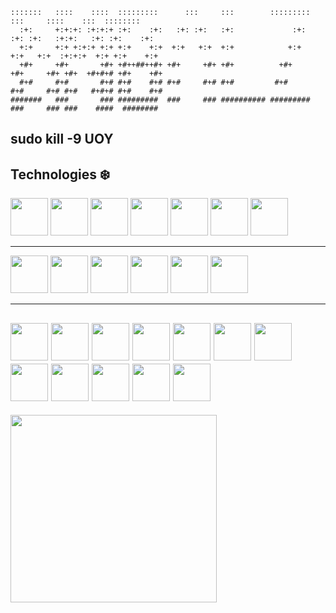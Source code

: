   ```
  :::::::   ::::    ::::  :::::::::      :::     :::        :::::::::     :::     ::::    :::  ::::::::  
    :+:     +:+:+: :+:+:+ :+:    :+:   :+: :+:   :+:             :+:    :+: :+:   :+:+:   :+: :+:    :+: 
    +:+     +:+ +:+:+ +:+ +:+    +:+  +:+   +:+  +:+            +:+    +:+   +:+  :+:+:+  +:+ +:+    +:+ 
    +#+     +#+       +#+ +#++##++#+ +#+     +#+ +#+          +#+     +#+     +#+ +#+  +#+#+# +#+    +#+ 
    #+#     #+#       #+# #+#    #+# #+#     #+# #+#         #+#      #+#     #+# #+#   #+#+# #+#    #+# 
  #######   ###       ### #########  ###     ### ########## ######### ###     ### ###    ####  ########  
  ```

## sudo kill -9 UOY




## Technologies ❄️
<img src="https://user-images.githubusercontent.com/45575898/132363723-f7bae9a4-99e1-40dd-9e9e-77440aee4586.png" width="60" height="60" /> <img src="https://user-images.githubusercontent.com/45575898/132371234-3dc7f969-c250-4bd4-a615-ab416c74fca3.png" width="60" height="60" />
<img src="https://user-images.githubusercontent.com/45575898/132365702-d8f3ea21-2527-457c-9137-177b60c62eca.png" width="60" height="60" />
<img src="https://user-images.githubusercontent.com/45575898/132365706-1a3e7269-7aec-4106-87ca-957e6d64de1a.png" width="60" height="60" />
<img src="https://user-images.githubusercontent.com/45575898/132365038-325720e3-221a-4f5f-9dfa-55a4f5479fc9.png" width="60" height="60" />
<img src="https://user-images.githubusercontent.com/45575898/132370096-0443f3da-b637-48cb-8391-ca9137d47f07.png" width="60" height="60" />
<img src="https://user-images.githubusercontent.com/77233335/117994234-10286780-b349-11eb-86ce-8590604e86e3.png" width="60" height="60" />

----
<img src="https://user-images.githubusercontent.com/45575898/132367126-9b622fab-9d33-42b6-8a5f-afefb255e39f.png" width="60" height="60" /> <img src="https://user-images.githubusercontent.com/77233335/117479080-910dea80-af68-11eb-9e5b-292e11de881e.png" width="60" height="60" />
<img src="https://user-images.githubusercontent.com/45575898/132365036-ff2ec718-9d3a-4ece-9a9f-54b28c9ac4c4.png" width="60" height="60" />
<img src="https://user-images.githubusercontent.com/45575898/132370096-0443f3da-b637-48cb-8391-ca9137d47f07.png" width="60" height="60" />
<img src="https://user-images.githubusercontent.com/77233335/117479087-91a68100-af68-11eb-9031-f1a99bae3fe4.png" width="60" height="60" />
<img src="https://user-images.githubusercontent.com/77233335/117479085-91a68100-af68-11eb-81f4-ac15035646c5.png" width="60" height="60" />

----
<img src="https://user-images.githubusercontent.com/45575898/132365047-95a5d0bb-ab16-43db-b39e-23d88d0bbe64.png" width="60" height="60" /> <img src="https://user-images.githubusercontent.com/45575898/132372628-3e16e46f-197e-4edd-808c-586658967344.png" width="60" height="60" /> 
<img src="https://user-images.githubusercontent.com/45575898/132372752-58592819-7436-492d-addf-6023302041f9.png" width="60" height="60" /> 
<img src="https://user-images.githubusercontent.com/45575898/132372829-4afee963-5b96-4fe0-81fd-b6a9248d5469.png" width="60" height="60" /> 
<img src="https://user-images.githubusercontent.com/45575898/132365042-e55f987d-7d75-4235-b46d-b37d13a306ff.png" width="60" height="60" />
<img src="https://user-images.githubusercontent.com/45575898/132367132-73d0d37e-ca69-47c9-8e81-776e8f7248bd.png" width="60" height="60" />
<img src="https://user-images.githubusercontent.com/45575898/132367139-da17878d-1ff4-457b-a607-1e11324016b3.png" width="60" height="60" />
<img src="https://user-images.githubusercontent.com/45575898/132373211-8008503e-002e-41d7-a234-df2b0820cc2e.png" width="60" height="60" />
<img src="https://user-images.githubusercontent.com/45575898/132367145-a908dd05-2cd0-4e35-a349-1baa3c5fd15f.png" width="60" height="60" />
<img src="https://user-images.githubusercontent.com/45575898/132367129-8bfc5ced-8f22-484e-b407-b5c5e2c3a87a.png" width="60" height="60" />
<img src="https://user-images.githubusercontent.com/45575898/132374566-e8aca758-460c-48d8-944c-dcf4a7590bd1.png" width="60" height="60" />
<img src="https://user-images.githubusercontent.com/45575898/132374570-9e2c1e4c-723d-44b7-a175-6dd50326bc98.png" width="60" height="60" />
---





<img src="https://user-images.githubusercontent.com/45575898/132367258-a7e8de69-ecba-40ff-b1de-5ea5bae4eb8f.png" width="330" height="300" />
